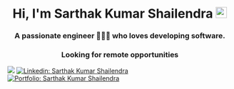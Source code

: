 <h1 align="center">Hi, I'm Sarthak Kumar Shailendra <img src="https://media.giphy.com/media/hvRJCLFzcasrR4ia7z/giphy.gif" width="25px"> </h1>
<h3 align="center">A passionate engineer 👨🏻‍💻 who loves developing software.</h3>
<h3 align="center">Looking for remote opportunities </h3>

![](https://komarev.com/ghpvc/?username=sarthak-kumar-shailendra&color=0f77bd&style=flat)
[![Linkedin: Sarthak Kumar Shailendra](https://img.shields.io/badge/-Sarthak%20Kumar%20Shailendra-blue?style=flat-square&logo=linkedin&logoColor=white&link=https://www.linkedin.com/in/sarthak-kumar-shailendra/)](https://www.linkedin.com/in/sarthak-kumar-shailendra/)
[![Portfolio: Sarthak Kumar Shailendra](https://img.shields.io/badge/-👨🏻‍💻%20Sarthak%20Kumar%20Shailendra's%20Portfolio-steelblue?style=flat-square&logo=&logoColor=white&link=https://sarthak-kumar-shailendra.github.io/portfolio/)](https://sarthak-kumar-shailendra.github.io/portfolio/)


<!--
<p>&nbsp;<img align="center" src="https://github-readme-stats.vercel.app/api?username=sarthak-kumar-shailendra&show_icons=true&locale=en" alt="sarthak-kumar-shailendra" /></p>

<p><img align="center" src="https://github-readme-streak-stats.herokuapp.com/?user=sarthak-kumar-shailendra&" alt="sarthak-kumar-shailendra" /></p>
-->
<!--
**sarthak-kumar-shailendra/sarthak-kumar-shailendra** is a ✨ _special_ ✨ repository because its `README.md` (this file) appears on your GitHub profile.

Here are some ideas to get you started:

- 🔭 I’m currently working on ...
- 🌱 I’m currently learning ...
- 👯 I’m looking to collaborate on ...
- 🤔 I’m looking for help with ...
- 💬 Ask me about ...
- 📫 How to reach me: ...
- 😄 Pronouns: ...
- ⚡ Fun fact: ...
-->
